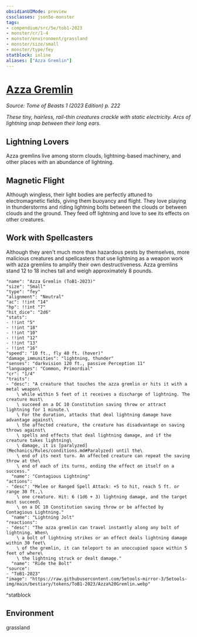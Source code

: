 ```yaml
---
obsidianUIMode: preview
cssclasses: json5e-monster
tags:
- compendium/src/5e/tob1-2023
- monster/cr/1-4
- monster/environment/grassland
- monster/size/small
- monster/type/fey
statblock: inline
aliases: ["Azza Gremlin"]
---
```

# [Azza Gremlin](Mechanics\bestiary\fey/azza-gremlin-tob1-2023.md)
*Source: Tome of Beasts 1 (2023 Edition) p. 222*  

*These tiny, hairless, rail-thin creatures crackle with static electricity. Arcs of lightning snap between their long ears.*

## Lightning Lovers

Azza gremlins live among storm clouds, lightning-based machinery, and other places with an abundance of lightning.

## Magnetic Flight

Although wingless, their light bodies are perfectly attuned to electromagnetic fields, giving them buoyancy and flight. They love playing in thunderstorms and riding lightning bolts between the clouds or between clouds and the ground. They feed off lightning and love to see its effects on other creatures.

## Work with Spellcasters

Although they aren't much more than hazardous pests by themselves, more malicious creatures and spellcasters that use lightning as a weapon work with azza gremlins to amplify their own destructiveness. Azza gremlins stand 12 to 18 inches tall and weigh approximately 8 pounds.

```statblock
"name": "Azza Gremlin (ToB1-2023)"
"size": "Small"
"type": "fey"
"alignment": "Neutral"
"ac": !!int "14"
"hp": !!int "7"
"hit_dice": "2d6"
"stats":
- !!int "5"
- !!int "18"
- !!int "10"
- !!int "12"
- !!int "13"
- !!int "16"
"speed": "10 ft., fly 40 ft. (hover)"
"damage_immunities": "lightning, thunder"
"senses": "darkvision 120 ft., passive Perception 11"
"languages": "Common, Primordial"
"cr": "1/4"
"traits":
- "desc": "A creature that touches the azza gremlin or hits it with a metal weapon\
    \ while within 5 feet of it receives a discharge of lightning. The creature must\
    \ succeed on a DC 10 Constitution saving throw or attract lightning for 1 minute.\
    \ For the duration, attacks that deal lightning damage have advantage against\
    \ the affected creature, the creature has disadvantage on saving throws against\
    \ spells and effects that deal lightning damage, and if the creature takes lightning\
    \ damage, it is [paralyzed](Mechanics/Rules/conditions.md#Paralyzed) until the\
    \ end of its next turn. An affected creature can repeat the saving throw at the\
    \ end of each of its turns, ending the effect on itself on a success."
  "name": "Contagious Lightning"
"actions":
- "desc": "Melee or Ranged Spell Attack: +5 to hit, reach 5 ft. or range 30 ft.,\
    \ one creature. Hit: 6 (1d6 + 3) lightning damage, and the target must succeed\
    \ on a DC 10 Constitution saving throw or be affected by Contagious Lightning."
  "name": "Lightning Jolt"
"reactions":
- "desc": "The azza gremlin can travel instantly along any bolt of lightning. When\
    \ a bolt of lightning strikes or an effect deals lightning damage within 30 feet\
    \ of the gremlin, it can teleport to an unoccupied space within 5 feet of where\
    \ the lightning struck or dealt damage."
  "name": "Ride the Bolt"
"source":
- "ToB1-2023"
"image": "https://raw.githubusercontent.com/5etools-mirror-3/5etools-img/main/bestiary/tokens/ToB1-2023/Azza%20Gremlin.webp"
```
^statblock

## Environment

grassland